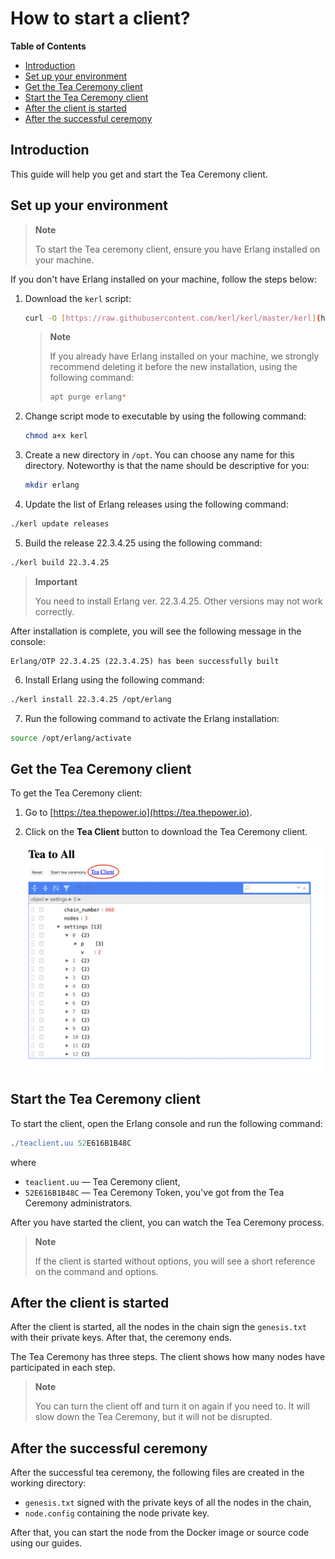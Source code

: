# How to start a client?

**Table of Contents**

   - [Introduction](#introduction)
   - [Set up your environment](#set-up-your-environment)
   - [Get the Tea Ceremony client](#get-the-tea-ceremony-client)
   - [Start the Tea Ceremony client](#start-the-tea-ceremony-client)
   - [After the client is started](#after-the-client-is-started)
   - [After the successful ceremony](#after-the-successful-ceremony)

## Introduction

This guide will help you get and start the Tea Ceremony client.

## Set up your environment

> **Note**
>
> To start the Tea ceremony client, ensure you have Erlang installed on your machine.

If you don't have Erlang installed on your machine, follow the steps below:

1.  Download the `kerl` script:

    ```bash
    curl -O [https://raw.githubusercontent.com/kerl/kerl/master/kerl](https://raw.githubusercontent.com/kerl/kerl/master/kerl)
    ```
    
    > **Note**
    >
    > If you already have Erlang installed on your machine, we strongly recommend deleting it before the new installation, using the following command:
    >
    > ```bash
    > apt purge erlang*
    > ```

2. Change script mode to executable by using the following command:

    ```bash
    chmod a+x kerl
    ```
   
3. Create a new directory in `/opt`. You can choose any name for this directory. Noteworthy is that the name should be descriptive for you:

   ```bash
   mkdir erlang
   ```

4. Update the list of Erlang releases using the following command:

```bash
./kerl update releases
```

5. Build the release 22.3.4.25 using the following command:

```bash
./kerl build 22.3.4.25
```

> **Important**
>
> You need to install Erlang ver. 22.3.4.25. Other versions may not work correctly.

After installation is complete, you will see the following message in the console:

```text
Erlang/OTP 22.3.4.25 (22.3.4.25) has been successfully built
```

6. Install Erlang using the following command:

```bash
./kerl install 22.3.4.25 /opt/erlang
```

7. Run the following command to activate the Erlang installation:

```bash
source /opt/erlang/activate
```

## Get the Tea Ceremony client

To get the Tea Ceremony client:

1.  Go to [https://tea.thepower.io](https://tea.thepower.io).
2.  Click on the **Tea Client** button to download the Tea Ceremony client.

    ![img](./resources/get-tea-client.png)

## Start the Tea Ceremony client

To start the client, open the Erlang console and run the following command:

```erlang
./teaclient.uu 52E616B1B48C
```

where

- `teaclient.uu` — Tea Ceremony client,
- `52E616B1B48C` — Tea Ceremony Token, you've got from the Tea Ceremony administrators.

After you have started the client, you can watch the Tea Ceremony process.

> **Note**
>
> If the client is started without options, you will see a short reference on the command and options.

## After the client is started

After the client is started, all the nodes in the chain sign the `genesis.txt` with their private keys. After that, the ceremony ends.

The Tea Ceremony has three steps. The client shows how many nodes have participated in each step.

> **Note**
>
> You can turn the client off and turn it on again if you need to. It will slow down the Tea Ceremony, but it will not be disrupted.

## After the successful ceremony

After the successful tea ceremony, the following files are created in the working directory:

- `genesis.txt` signed with the private keys of all the nodes in the chain,
- `node.config` containing the node private key.

After that, you can start the node from the Docker image or source code using our guides.